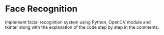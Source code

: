 # Face Recognition
Implement facial recognition system using Python, OpenCV module and tkinter along with the explanation of the code step by step in the comments.
